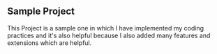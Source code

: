 ## Sample Project

This Project is a sample one in which I have implemented my coding practices and it's also helpful because I also added many features and extensions which are helpful.
